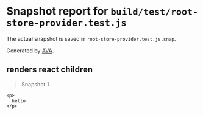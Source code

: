 # Snapshot report for `build/test/root-store-provider.test.js`

The actual snapshot is saved in `root-store-provider.test.js.snap`.

Generated by [AVA](https://ava.li).

## renders react children

> Snapshot 1

    <p>
      hello
    </p>

